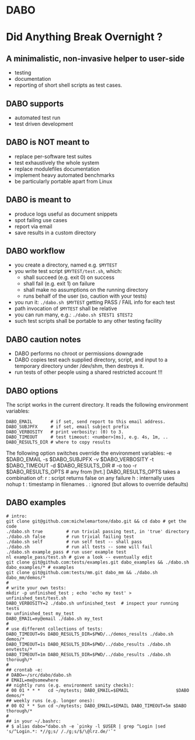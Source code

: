 DABO
====
# Did Anything Break Overnight ?

## A minimalistic, non-invasive helper to user-side
 * testing
 * documentation
 * reporting
of short shell scripts as test cases.

## DABO supports
 * automated test run
 * test driven development

## DABO is NOT meant to
 * replace per-software test suites
 * test exhaustively the whole system
 * replace modulefiles documentation
 * implement heavy automated benchmarks 
 * be particularly portable apart from Linux

## DABO is meant to
 * produce logs useful as document snippets
 * spot failing use cases
 * report via email
 * save results in a custom directory

## DABO workflow
 * you create a directory, named e.g. `$MYTEST`
 * you write test script `$MYTEST/test.sh`, which:
   - shall succeed (e.g. exit 0) on success
   - shall fail    (e.g. exit 1) on failure
   - shall make no assumptions on the running directory
   - runs behalf of the user (so, caution with your tests)
 * you run it: `./dabo.sh $MYTEST`
   getting PASS / FAIL info for each test
 * path invocation of `$MYTEST` shall be relative
 * you can run many, e.g.: `./dabo.sh $TEST1 $TEST2`
 * such test scripts shall be portable to any other testing facility

## DABO caution notes
 * DABO performs no chroot or permissions downgrade
 * DABO copies test each supplied directory, script, and input
   to a temporary directory under /dev/shm, then destroys it.
 * run tests of other people using a shared restricted account !!!

## DABO options
The script works in the current directory.
It reads the following environment variables:

    DABO_EMAIL       # if set, send report to this email address.
    DABO_SUBJPFX     # if set, email subject prefix
    DABO_VERBOSITY   # print verbosity: (0) to 3.
    DABO_TIMEOUT     # test timeout: <number>[ms], e.g. 4s, 1m, .. 
    DABO_RESULTS_DIR # where to copy results

The following option switches override the environment variables:
    -e $DABO_EMAIL
    -s $DABO_SUBJPFX
    -v $DABO_VERBOSITY
    -t $DABO_TIMEOUT
    -d $DABO_RESULTS_DIR  # -o too
    -r $DABO_RESULTS_OPTS # any from [hrt.]
    DABO_RESULTS_OPTS takes a combination of:
     r : script returns false on any failure
     h : internally uses nohup
     t : timestamp in filenames
     . : ignored (but allows to override defaults)

## DABO examples

    # intro:
    git clone git@github.com:michelemartone/dabo.git && cd dabo # get the code
    ./dabo.sh true         # run trivial passing test, in 'true' directory
    ./dabo.sh false        # run trivial failing test
    ./dabo.sh self         # run self test -- shall pass
    ./dabo.sh              # run all tests -- some will fail
    ./dabo.sh example_pass # run user example test
    nl example_pass/test.sh # give a look -- eventually edit
    git clone git@github.com:tests/examples.git dabo_examples && ./dabo.sh dabo_examples/* # examples
    git clone git@github.com:tests/mm.git dabo_mm && ./dabo.sh dabo_mm/demos/*
    #
    # write your own tests:
    mkdir -p unfinished_test ; echo 'echo my test' > unfinished_test/test.sh 
    DABO_VERBOSITY=2 ./dabo.sh unfinished_test  # inspect your running tests
    mv unfinished_test my_test
    DABO_EMAIL=my@email ./dabo.sh my_test
    # 
    # use different collections of tests:
    DABO_TIMEOUT=9s DABO_RESULTS_DIR=$PWD/../demos_results ./dabo.sh demos/*
    DABO_TIMEOUT=1s DABO_RESULTS_DIR=$PWD/../dabo_results ./dabo.sh envtests/*
    DABO_TIMEOUT=1m DABO_RESULTS_DIR=$PWD/../dabo_results ./dabo.sh thorough/*
    #
    ## crontab -e:
    # DABO=~/src/dabo/dabo.sh
    # EMAIL=me@somewhere
    ## nightly runs (e.g. environment sanity checks):
    # 00 01 * * *   cd ~/mytests; DABO_EMAIL=$EMAIL                  $DABO demos/*
    ## weekly runs (e.g. longer ones):
    # 00 02 * * Sun cd ~/mytests; DABO_EMAIL=$EMAIL DABO_TIMEOUT=5m $DABO thorough/*
    #
    ## in your ~/.bashrc:
    # $ alias dabo="dabo.sh -e `pinky -l $USER | grep ^Login |sed 's/^Login.*: *//g;s/ /./g;s/$/\@lrz.de/'`"

